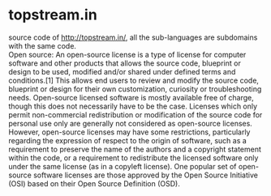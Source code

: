 # topstream.in
source code of http://topstream.in/, all the sub-languages are subdomains with the same code.  
Open source:
An open-source license is a type of license for computer software and other products that allows the source code, blueprint or design to be used, modified and/or shared under defined terms and conditions.[1] This allows end users to review and modify the source code, blueprint or design for their own customization, curiosity or troubleshooting needs. Open-source licensed software is mostly available free of charge, though this does not necessarily have to be the case. Licenses which only permit non-commercial redistribution or modification of the source code for personal use only are generally not considered as open-source licenses. However, open-source licenses may have some restrictions, particularly regarding the expression of respect to the origin of software, such as a requirement to preserve the name of the authors and a copyright statement within the code, or a requirement to redistribute the licensed software only under the same license (as in a copyleft license). One popular set of open-source software licenses are those approved by the Open Source Initiative (OSI) based on their Open Source Definition (OSD).
